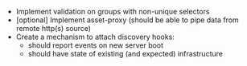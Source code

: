 * Implement validation on groups with non-unique selectors
* [optional] Implement asset-proxy (should be able to pipe data from remote http(s) source)
* Create a mechanism to attach discovery hooks:
  - should report events on new server boot
  - should have state of existing (and expected) infrastructure
